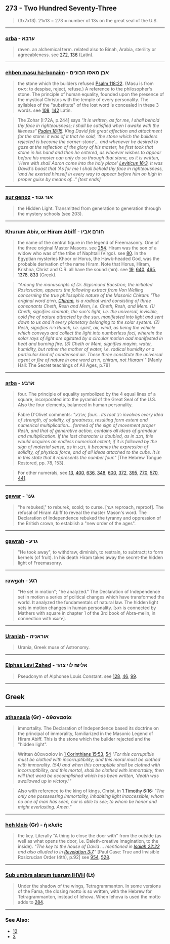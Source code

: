## 273 - Two Hundred Seventy-Three
> (3x7x13). 21x13 = 273 = number of 13s on the great seal of the U.S.

---

### [orba](/keys/ORBA) - ערבא
> raven. an alchemical term. related also to Binah, Arabia, sterility or agreeableness. see [272](272), [136](136) (Latin).

---

### [ehben masu ha-bonaim](/keys/ABN.MASV.HBVNIM) - אבן מאסו הבונים
> the stone which the builders refused [Psalm 118:22](http://biblehub.com/psalm/118-22.htm). (Masu is from מאס: to despise, reject, refuse.) A reference to the philosopher's stone. The principle of human equality, founded upon the presence of the mystical Christos with the temple of every personality. The syllables of the "substitute" of the lost word is concealed in these 3 words. see [108](108), [142](142) Latin.

> The Zohar [I:72A, p.244] says *"It is written, as for me, I shall behold thy face in righteousness; I shall be satisfied when I awake with the likeness" [Psalm 18:15](http://biblehub.com/psalms/18-15.htm). King David felt great affection and attachment for the stone: it was of it that he said, 'the stone which the builders rejected is become the corner-stone'... and whenever he desired to gaze at the reflection of the glory of his master, he first took that stone in his hand and then he entered, as whoever wishes to appear before his master can only do so through that stone, as it is written, 'Here with shall Aaron come into the holy place' [Leviticus 16:3](http://biblehub.com/leviticus/16-3.htm). It was David's boast that 'As for me I shall behold thy face in righteousness, 'and he exerted himself in every way to appear before him on high in proper guise by means of..." [text ends]*

---

### [aur genoz](/keys/AVR.GNVZ) - אור גנוז
> the Hidden Light. Transmitted from generation to generation through the mystery schools (see 203).

---

### [Khurum Abiv, or Hiram Abiff](/keys/ChVRM.ABIV) - חורם אביו
> the name of the central figure in the legend of Freemasonry. One of the three original Master Masons. see [254](254). Hiram was the son of a widow who was of the tribe of Naphtali (Virgo). see [80](80). In the Egyptian mysteries Khoor or Horus, the Hawk-headed God, was the probable derivation of the name Hiram. Note that Horus, Hiram, Krishna, Christ and C.R. all have the sound (חור). see [19](19), [640](640), [465](465), [1378](1378), [833](833) (Greek).

> *"Among the manuscripts of Dr. Sigismund Bacstron, the initiated Rosicrucian, appears the following extract from Von Welling concerning the true philosophic nature of the Masonic Chiram: 'The original word חירם, [Chiram](/keys/ChIRM), is a radical word consisting of three consonants Cheth, Resh and Mem, i.e. Cheth, Resh, and Mem. (1) Cheth, signifies chamah, the sun's light, i.e. the universal, invisible, cold fire of nature attracted by the sun, manifested into light and sent down to us and it every planetary belonging to the solar system. (2) Resh, signifies רוח Ruach, i.e. spirit, air, wind, as being the vehicle which conveys and collect the light into numberless foci, wherein the solar rays of light are agitated by a circular motion aad manifested in heat and burning fire. (3) Cheth or Mem, signifies mayim, water, humidity, but rather the mother of water, i.e. radical humidity or a particular kind of condensed air. These three constitute the universal agent or fire of nature in one word חירם, chiram, not Hiaram'"* [Manly Hall: The Secret teachings of All Ages, p.78]

---

### [arba](/keys/ARBO) - ארבע
> four. The principle of equality symbolized by the 4 equal lines of a square, incorporated into the pyramid of the Great Seal of the U.S. Also the four elements, balanced in human personality.

> Fabre D'Olivet comments: *"ארבע, four... its root רב involves every idea of strength, of solidity, of greatness, resulting form extent and numerical multiplication... formed of the sign of movement proper Resh, and that of generative action, contains all ideas of grandeur and multiplication. If the last character is doubled, as in רבב, this would acquires an endless numerical extent; if it is followed by the sign of material sense, as in רבע, it becomes the expression of solidity, of physical force, and of all ideas attached to the cube. It is in this state that it represents the number four."* [The Hebrew Tongue Restored, pp. 78, 153].

> For other numerals, see [13](13), [400](400), [636](636), [348](348), [600](600), [372](372), [395](395), [770](770), [570](570), [441](441).

---

### [gawar](/keys/GOR) - גער
> "he rebuked," to reburek, scold; to curse. [גער reproach, reproof]. The refusal of Hiram Abiff to reveal the master Mason's word. The Declaration of Independence rebuked the tyranny and oppression of the British crown, to establish a "new order of the ages".

---

### [gawrah](/keys/GRO) - גרע
> "He took away", to withdraw, diminish, to restrain, to subtract; to form kernels (of fruit). In his death Hiram takes away the secret-the hidden light of Freemasonry.

---

### [rawgah](/keys/RGO) - רגע
> "He set in motion"; "he analyzed." The Declaration of Independence set in motion a series of political changes which have transformed the world. It analyzed the fundamentals of natural law. The hidden light sets in motion changes in human personality. [רגע is connected by Mathers with square in chapter 1 of the 3rd book of Abra-melin, in connection with יראגע].

---

### [Uraniah](/keys/AVRANIH) - אוראניה
> Urania, Greek muse of Astronomy.

---

### [Elphas Levi Zahed](/keys/ALIPZ.LVI.TzHD) - אליפז לוי צהד
> Pseudonym of Alphonse Louis Constant. see [128](128), [46](46), [99](99).

---

## Greek

---

### [athanasia](/greek?word=athanasia) (Gr) - ἀθανασία
> immortality. The Declaration of Independence based its doctrine on the principal of immorality, familiarized in the Masonic Legend of Hiram Abiff. This is the stone which the builder rejected and the "hidden light".

> Written ἀθανασίαν in [1 Corinthians 15:53](http://biblehub.com/1_corinthians/15-53.htm), [54](http://biblehub.com/1_corinthians/15-54.htm) *"For this corruptible must be clothed with incorruptibility; and this moral must be clothed with immorality. (54) and when this corruptible shall be clothed with incorruptibility, and this mortal, shall be clothed with immortality, then will that word be accomplished which has been written, 'death was swallowed up in victory.'"*

> Also with reference to the king of kings, Christ, in [1 Timothy 6:16](http://biblehub.com/1_timothy/6-16.htm): *"The only one posssessing immortality, inhabiting light inaccessible; whom no one of man has seen, nor is able to see; to whom be honor and might everlasting. Amen."*

---

### [heh kleis](/greek?word=h+kleis) (Gr) - ὴ κλεῖς
> the key. Literally "A thing to close the door with" from the outside (as well as what opens the door, i.e. Daleth-creative imagination, to the inside). *"The key to the house of David ... mentioned in [Isaiah 22:22](http://biblehub.com/isaiah/22-22.htm) and also alluded to in [Revelation 3:7](http://biblehub.com/revelation/3-7.htm)."* [Paul Case: True and Invisible Rosicrucian Order (4th), p.92] see [954](954), [528](528).

---

### [Sub umbra alarum tuarum IHVH](/latin?word=Sub+umbra+alarum+tuarum+IHVH) (Lt)
> Under the shadow of the wings, Tetragrammanton. In some versions of the Fama, the closing motto is so written, with the Hebrew for Tetragrammanton, instead of Iehova. When Iehova is used the motto adds to [284](284).

---

### See Also:

- [12](12)
- [3](3)
